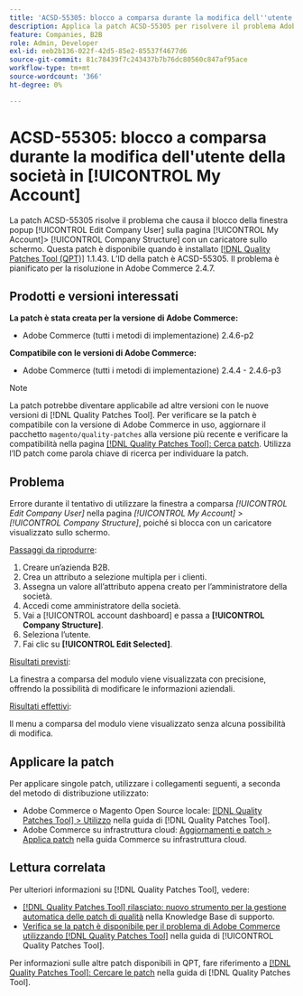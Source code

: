 ```yaml
---
title: 'ACSD-55305: blocco a comparsa durante la modifica dell''utente della società in [!UICONTROL My Account]'
description: Applica la patch ACSD-55305 per risolvere il problema Adobe Commerce, in cui la finestra a comparsa [!UICONTROL Edit Company User] sulla pagina [!UICONTROL My Account] &gt; [!UICONTROL Company Structure] si blocca con un caricatore sullo schermo.
feature: Companies, B2B
role: Admin, Developer
exl-id: eeb2b136-022f-42d5-85e2-85537f4677d6
source-git-commit: 81c78439f7c243437b7b76dc80560c847af95ace
workflow-type: tm+mt
source-wordcount: '366'
ht-degree: 0%

---
```


# ACSD-55305: blocco a comparsa durante la modifica dell&#39;utente della società in [!UICONTROL My Account]

La patch ACSD-55305 risolve il problema che causa il blocco della finestra popup [!UICONTROL Edit Company User] sulla pagina [!UICONTROL My Account]> [!UICONTROL Company Structure] con un caricatore sullo schermo. Questa patch è disponibile quando è installato [[!DNL Quality Patches Tool (QPT)]](https://experienceleague.adobe.com/it/docs/commerce-knowledge-base/kb/announcements/commerce-announcements/magento-quality-patches-released-new-tool-to-self-serve-quality-patches) 1.1.43. L’ID della patch è ACSD-55305. Il problema è pianificato per la risoluzione in Adobe Commerce 2.4.7.

## Prodotti e versioni interessati

**La patch è stata creata per la versione di Adobe Commerce:**

* Adobe Commerce (tutti i metodi di implementazione) 2.4.6-p2

**Compatibile con le versioni di Adobe Commerce:**

* Adobe Commerce (tutti i metodi di implementazione) 2.4.4 - 2.4.6-p3

>[!NOTE]
>
>La patch potrebbe diventare applicabile ad altre versioni con le nuove versioni di [!DNL Quality Patches Tool]. Per verificare se la patch è compatibile con la versione di Adobe Commerce in uso, aggiornare il pacchetto `magento/quality-patches` alla versione più recente e verificare la compatibilità nella pagina [[!DNL Quality Patches Tool]: Cerca patch](https://experienceleague.adobe.com/tools/commerce-quality-patches/index.html?lang=it). Utilizza l’ID patch come parola chiave di ricerca per individuare la patch.

## Problema

Errore durante il tentativo di utilizzare la finestra a comparsa *[!UICONTROL Edit Company User]* nella pagina *[!UICONTROL My Account]* > *[!UICONTROL Company Structure]*, poiché si blocca con un caricatore visualizzato sullo schermo.

<u>Passaggi da riprodurre</u>:

1. Creare un’azienda B2B.
1. Crea un attributo a selezione multipla per i clienti.
1. Assegna un valore all’attributo appena creato per l’amministratore della società.
1. Accedi come amministratore della società.
1. Vai a [!UICONTROL account dashboard] e passa a **[!UICONTROL Company Structure]**.
1. Seleziona l’utente.
1. Fai clic su **[!UICONTROL Edit Selected]**.

<u>Risultati previsti</u>:

La finestra a comparsa del modulo viene visualizzata con precisione, offrendo la possibilità di modificare le informazioni aziendali.

<u>Risultati effettivi</u>:

Il menu a comparsa del modulo viene visualizzato senza alcuna possibilità di modifica.

## Applicare la patch

Per applicare singole patch, utilizzare i collegamenti seguenti, a seconda del metodo di distribuzione utilizzato:

* Adobe Commerce o Magento Open Source locale: [[!DNL Quality Patches Tool] > Utilizzo](/help/tools/quality-patches-tool/usage.md) nella guida di [!DNL Quality Patches Tool].
* Adobe Commerce su infrastruttura cloud: [Aggiornamenti e patch > Applica patch](https://experienceleague.adobe.com/docs/commerce-cloud-service/user-guide/develop/upgrade/apply-patches.html?lang=it) nella guida Commerce su infrastruttura cloud.

## Lettura correlata

Per ulteriori informazioni su [!DNL Quality Patches Tool], vedere:

* [[!DNL Quality Patches Tool] rilasciato: nuovo strumento per la gestione automatica delle patch di qualità](https://experienceleague.adobe.com/it/docs/commerce-knowledge-base/kb/announcements/commerce-announcements/magento-quality-patches-released-new-tool-to-self-serve-quality-patches) nella Knowledge Base di supporto.
* [Verifica se la patch è disponibile per il problema di Adobe Commerce utilizzando  [!DNL Quality Patches Tool]](/help/tools/quality-patches-tool/patches-available-in-qpt/check-patch-for-magento-issue-with-magento-quality-patches.md) nella guida di [!UICONTROL Quality Patches Tool].


Per informazioni sulle altre patch disponibili in QPT, fare riferimento a [[!DNL Quality Patches Tool]: Cercare le patch](https://experienceleague.adobe.com/tools/commerce-quality-patches/index.html?lang=it) nella guida di [!DNL Quality Patches Tool].
